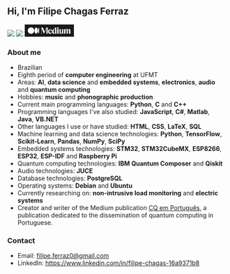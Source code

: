
## Hi, I'm Filipe Chagas Ferraz
<div> 
  <a href = "mailto:filipe.ferraz0@gmail.com"><img src="https://img.shields.io/badge/-Gmail-%23333?style=for-the-badge&logo=gmail&logoColor=white" target="_blank"></a>
  <a href="https://www.linkedin.com/in/filipe-chagas-16a9371b8" target="_blank"><img src="https://img.shields.io/badge/-LinkedIn-%230077B5?style=for-the-badge&logo=linkedin&logoColor=white" target="_blank"></a> 
  <a href="https://medium.com/@filipe.chagas" target="_blank"><img height=28 src="medium.svg" target="_blank"></a>
</div>

### About me

* Brazilian
* Eighth period of **computer engineering** at UFMT 
* Areas: **AI**, **data science** and **embedded systems**, **electronics**, **audio** and **quantum computing** 
* Hobbies: **music** and **phonographic production**
* Current main programming languages: **Python**, **C** and **C++**
* Programming languages I've also studied: **JavaScript**, **C#**, **Matlab**, **Java**, **VB.NET**
* Other languages I use or have studied: **HTML**, **CSS**, **LaTeX**, **SQL**
* Machine learning and data science technologies: **Python**, **TensorFlow**, **Scikit-Learn**, **Pandas**, **NumPy**, **SciPy**
* Embedded systems technologies: **STM32**, **STM32CubeMX**, **ESP8266**, **ESP32**, **ESP-IDF** and **Raspberry Pi**
* Quantum computing technologies: **IBM Quantum Composer** and **Qiskit**
* Audio technologies: **JUCE**
* Database technologies: **PostgreSQL**
* Operating systems: **Debian** and **Ubuntu**
* Currently researching on: **non-intrusive load monitoring** and **electric systems**
* Creator and writer of the Medium publication [CQ em Português](https://medium.com/cq-em-portugu%C3%AAs), a publication dedicated to the dissemination of quantum computing in Portuguese. 

### Contact

* Email: filipe.ferraz0@gmail.com
* LinkedIn: https://www.linkedin.com/in/filipe-chagas-16a9371b8


<!--
**FilipeChagasDev/FilipeChagasDev** is a ✨ _special_ ✨ repository because its `README.md` (this file) appears on your GitHub profile.

Here are some ideas to get you started:

<div style="display: inline_block"><br>
  <img align="center" height="30" width="40" src="https://cdn.jsdelivr.net/gh/devicons/devicon/icons/linux/linux-original.svg" />
  <img align="center" height="30" width="40" src="https://cdn.jsdelivr.net/gh/devicons/devicon/icons/debian/debian-original.svg" />
  <img align="center" height="30" width="40" src="https://cdn.jsdelivr.net/gh/devicons/devicon/icons/ubuntu/ubuntu-plain.svg" />
  <img align="center" height="30" width="40" src="https://cdn.jsdelivr.net/gh/devicons/devicon/icons/git/git-original.svg" />
  <img align="center" height="30" width="40" src="https://cdn.jsdelivr.net/gh/devicons/devicon/icons/python/python-original.svg" />
  <img align="center" height="30" width="40" src="https://cdn.jsdelivr.net/gh/devicons/devicon/icons/tensorflow/tensorflow-original.svg" />
  <img align="center" height="30" width="40" src="https://upload.wikimedia.org/wikipedia/commons/0/05/Scikit_learn_logo_small.svg">
  <img align="center" height="30" width="40" src="https://cdn.jsdelivr.net/gh/devicons/devicon/icons/numpy/numpy-original.svg" />
  <img align="center" height="30" width="40" src="https://cdn.jsdelivr.net/gh/devicons/devicon/icons/pandas/pandas-original.svg" />
  <img align="center" height="30" width="40" src="https://cdn.jsdelivr.net/gh/devicons/devicon/icons/c/c-original.svg" />
  <img align="center" height="30" width="40" src="https://cdn.jsdelivr.net/gh/devicons/devicon/icons/cplusplus/cplusplus-original.svg" />
  <img align="center" height="30" width="40" src="https://cdn.jsdelivr.net/gh/devicons/devicon/icons/javascript/javascript-original.svg" />
  <img align="center" height="30" width="40" src="https://cdn.jsdelivr.net/gh/devicons/devicon/icons/postgresql/postgresql-original.svg" />
  <img align="center" height="30" width="40" src="https://cdn.jsdelivr.net/gh/devicons/devicon/icons/java/java-original.svg" />
  <img align="center" height="40" width="40" src="https://www.eletimes.com/wp-content/uploads/2017/08/RS425_Module_STM32-696x696.png" />
</div>

- 🔭 I’m currently working on ...
- 🌱 I’m currently learning ...
- 👯 I’m looking to collaborate on ...
- 🤔 I’m looking for help with ...
- 💬 Ask me about ...
- 📫 How to reach me: ...
- 😄 Pronouns: ...
- ⚡ Fun fact: ...
-->

